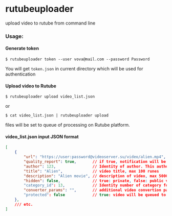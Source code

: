 # rutubeuploader
upload video to rutube from command line

### Usage:
#### Generate token
```shell
$ rutubeuploader token --user vova@mail.com --password Password
```
You will get `token.json` in current directory which will be used for authentication

#### Upload video to Rutube
```shell
$ rutubeuploader upload video_list.json
```

or
```shell
$ cat video_list.json | rutubeuploader upload
```

files will be set to queue of processing on Rutube platform.


#### video_list.json input JSON format

```json
[
    {
        "url": "https://user:password@videoserver.su/video/alien.mp4",  // url to video where Rutube will get from. Set necessary credentials to url to download video successfully. Available schema: https/http, ftp
        "quality_report": true,       // if true, notification will be called every time when video will be converted to every step of quality, if false notification will be called once when all convertions will be completed
        "author": 123,                // Identity of author. This author has to have access to upload video to specified channel
        "title": "Alien",             // video title, max 100 runes
        "description": "Alien movie", // description of video, max 5000 runes
        "hidden": false,              // true: private, false: public video 
        "category_id": 13,            // Identity number of category for video. Default 13
        "converter_params": "",       // additional video convertion parameters. Example xml-tagging: converter_params=%7B%22editor_xml%22%3A%22ftp%3A%5C%2F%5C%2Frutube%3pass%4010.122.50.222%5C%2FPR291117-A.xml%22%7D
        "protected": false            // true: video will be queued to DRM checking
    },
    /// etc.
]
```
